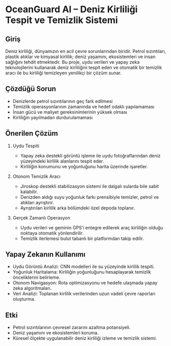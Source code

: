 # OceanGuard AI – Deniz Kirliliği Tespit ve Temizlik Sistemi

## Giriş

Deniz kirliliği, dünyamızın en acil çevre sorunlarından biridir. Petrol sızıntıları, plastik atıklar ve kimyasal kirlilik; deniz yaşamını, ekosistemleri ve insan sağlığını tehdit etmektedir. Bu proje, uydu verileri ve yapay zeka teknolojilerini kullanarak deniz kirliliğini tespit eden ve otomatik bir temizlik aracı ile bu kirliliği temizleyen yenilikçi bir çözüm sunar.

## Çözdüğü Sorun

* Denizlerde petrol sızıntılarının geç fark edilmesi
* Temizlik operasyonlarının zamanında ve hedef odaklı yapılamaması
* İnsan gücü ve maliyet gereksinimlerinin yüksek olması
* Kirliliğin yayılmadan durdurulamaması

## Önerilen Çözüm

1. Uydu Tespiti

   * Yapay zeka destekli görüntü işleme ile uydu fotoğraflarından deniz yüzeyindeki kirlilik alanlarını tespit eder.
   * Kirliliğin konumunu ve yoğunluğunu harita üzerinde işaretler.

2. Otonom Temizlik Aracı

   * Jiroskop destekli stabilizasyon sistemi ile dalgalı sularda bile sabit kalabilir.
   * Denizden aldığı suyu yoğunluk farkı prensibiyle temizler, petrol ve atıkları ayrıştırır.
   * Ayrıştırılan kirlilik arka bölümdeki özel depoda toplanır.

3. Gerçek Zamanlı Operasyon

   * Uydu verileri ve geminin GPS’i entegre edilerek araç kirliliğin olduğu noktaya otomatik yönlendirilir.
   * Temizlik ilerlemesi bulut tabanlı bir platformdan takip edilir.

## Yapay Zekanın Kullanımı

* Uydu Görüntü Analizi: CNN modelleri ile su yüzeyinde kirlilik tespiti.
* Yoğunluk Haritalama: Kirliliğin yoğunluğunu hesaplayarak temizlik önceliklerini belirleme.
* Otonom Navigasyon: Rota optimizasyonu ve hedefe ulaşmada yapay zeka algoritmaları.
* Veri Analizi: Toplanan kirlilik verilerinden uzun vadeli çevre raporları oluşturma.

## Etki

* Petrol sızıntılarının çevresel zararını azaltma potansiyeli.
* Deniz yaşamını ve ekosistemleri koruma.
* Küresel ölçekte uygulanabilir deniz kirliliği izleme ve temizlik sistemi.
